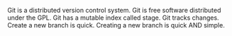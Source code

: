 Git is a distributed version control system.
Git is free software distributed under the GPL.
Git has a mutable index called stage.
Git tracks changes.
Create a new branch is quick.
Creating a new branch is quick AND simple.
